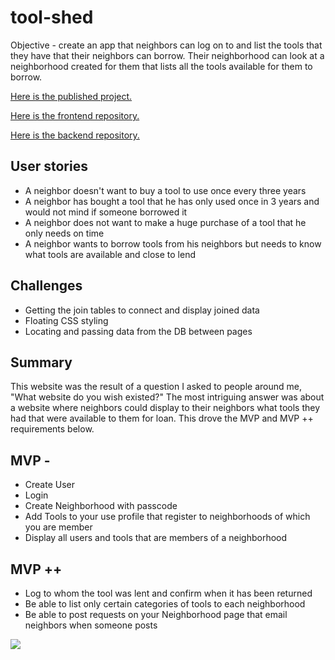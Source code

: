 # tool-shed

Objective - create an app that neighbors can log on to and list the tools that they have that their neighbors can borrow.  Their neighborhood can look at a neighborhood created for them that lists all the tools available for them to borrow.

[Here is the published project.](http://toolshed.surge.sh/)

[Here is the frontend repository.](https://github.com/xjeffss/toolshed-frontend/tree/main/toolshed-frontend)

[Here is the backend repository.](https://github.com/xjeffss/toolshed-backend)

## User stories
* A neighbor doesn't want to buy a tool to use once every three years
* A neighbor has bought a tool that he has only used once in 3 years and would not mind if someone borrowed it
* A neighbor does not want to make a huge purchase of a tool that he only needs on time
* A neighbor wants to borrow tools from his neighbors but needs to know what tools are available and close to lend

## Challenges
* Getting the join tables to connect and display joined data
* Floating CSS styling
* Locating and passing data from the DB between pages

## Summary
This website was the result of a question I asked to people around me, "What website do you wish existed?"  The most intriguing answer was about a website where neighbors could display to their neighbors what tools they had that were available to them for loan. This drove the MVP and MVP ++ requirements below.

## MVP - 
* Create User
* Login 
* Create Neighborhood with passcode
* Add Tools to your use profile that register to neighborhoods of which you are member
* Display all users and tools that are members of a neighborhood

## MVP ++
* Log to whom the tool was lent and confirm when it has been returned
* Be able to list only certain categories of tools to each neighborhood
* Be able to post requests on your Neighborhood page that email neighbors when someone posts

<img src="./public/images/91A01B82-B2B5-4AF5-B4E5-2346E0A5739E.jpeg">
